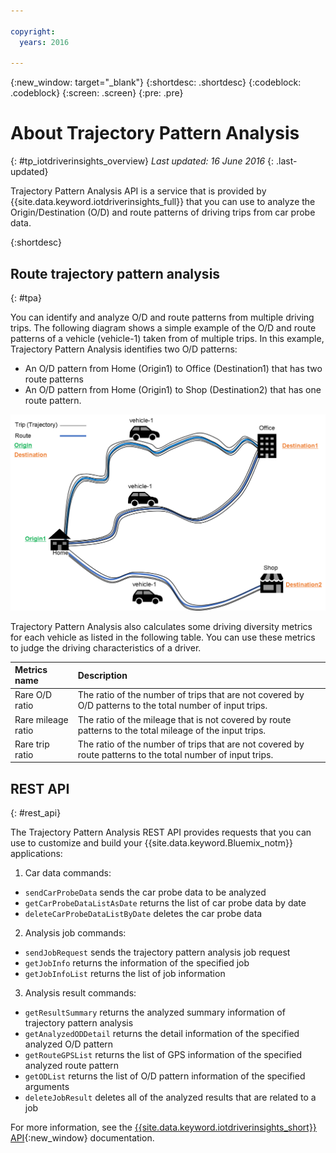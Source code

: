 ```yaml
---

copyright:
  years: 2016

---
```


{:new_window: target="_blank"}
{:shortdesc: .shortdesc}
{:codeblock: .codeblock}
{:screen: .screen}
{:pre: .pre}


# About Trajectory Pattern Analysis
{: #tp_iotdriverinsights_overview}
*Last updated: 16 June 2016*
{: .last-updated}

Trajectory Pattern Analysis API is a service that is provided by {{site.data.keyword.iotdriverinsights_full}} that you can use to analyze the Origin/Destination (O/D) and route patterns of driving trips from car probe data.

{:shortdesc}

## Route trajectory pattern analysis
{: #tpa}

You can identify and analyze O/D and route patterns from multiple driving trips.
The following diagram shows a simple example of the O/D and route patterns of a vehicle (vehicle-1) taken from of multiple trips. In this example, Trajectory Pattern Analysis  identifies two O/D patterns:
- An O/D pattern from Home (Origin1) to Office (Destination1) that has two route patterns
- An O/D pattern from Home (Origin1) to Shop (Destination2) that has one route pattern.

![od route example](images/tp_odroute_example.png "O/D and route pattern example")

Trajectory Pattern Analysis also calculates some driving diversity metrics for each vehicle as listed in the following table. You can use these metrics to judge the driving characteristics of a driver.

|Metrics name|Description|
|:---|:---|
|Rare O/D ratio|The ratio of the number of trips that are not covered by O/D patterns to the total number of input trips.|
|Rare mileage ratio|The ratio of the mileage that is not covered by route patterns to the total mileage of the input trips.|
|Rare trip ratio|The ratio of the number of trips that are not covered by route patterns to the total number of input trips.|


## REST API
{: #rest_api}

The Trajectory Pattern Analysis REST API provides requests that you can use to customize and build your {{site.data.keyword.Bluemix_notm}} applications:

 1. Car data commands:
   - `sendCarProbeData` sends the car probe data to be analyzed
   - `getCarProbeDataListAsDate` returns the list of car probe data by date
   - `deleteCarProbeDataListByDate` deletes the car probe data
 2. Analysis job commands:
   - `sendJobRequest` sends the trajectory pattern analysis job request
   - `getJobInfo` returns the information of the specified job
   - `getJobInfoList` returns the list of job information
 3. Analysis result commands:
   - `getResultSummary` returns the analyzed summary information of trajectory pattern analysis
   - `getAnalyzedODDetail` returns the detail information of the specified analyzed O/D pattern
   - `getRouteGPSList` returns the list of GPS information of the specified analyzed route pattern
   - `getODList` returns the list of O/D pattern information of the specified arguments
   - `deleteJobResult` deletes all of the analyzed results that are related to a job

For more information, see the [{{site.data.keyword.iotdriverinsights_short}} API](http://ibm.biz/IoTDriverBehavior_APIdoc){:new_window} documentation.
